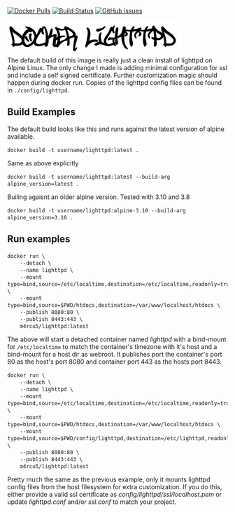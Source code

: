 
[![Docker Pulls](https://img.shields.io/docker/pulls/m4rcu5/lighttpd.svg)](https://hub.docker.com/r/m4rcu5/lighttpd/) [![Build Status](https://travis-ci.org/m4rcu5nl/docker-lighttpd-alpine.svg?branch=master)](https://travis-ci.org/m4rcu5nl/docker-lighttpd-alpine) [![GitHub issues](https://img.shields.io/github/issues/m4rcu5nl/docker-lighttpd-alpine.svg)](https://github.com/m4rcu5nl/docker-lighttpd-alpine/issues)

![](files/docker-lighttpd.png)    
The default build of this image is really just a clean install of lighttpd on Alpine Linux. The only change I made is adding minimal configuration for ssl and include a self signed certificate. Further customization magic should happen during docker run. Copies of the lighttpd config files can be found in `./config/lighttpd`.

Build Examples
----
The default build looks like this and runs against the latest version of alpine available.
```
docker build -t username/lighttpd:latest .
```

Same as above explicitly
```
docker build -t username/lighttpd:latest --build-arg alpine_version=latest .
```

Builing agaisnt an older alpine version.  Tested with 3.10 and 3.8
```
docker build -t username/lighttpd:alpine-3.10 --build-arg alpine_version=3.10 .
```


Run examples
----
```
docker run \
	--detach \
	--name lighttpd \
	--mount type=bind,source=/etc/localtime,destination=/etc/localtime,readonly=true \
	--mount type=bind,source=$PWD/htdocs,destination=/var/www/localhost/htdocs \
	--publish 8080:80 \
	--publish 8443:443 \
	m4rcu5/lighttpd:latest
```
The above will start a detached container named _lighttpd_ with a bind-mount for `/etc/localtime` to match the container's timezone with it's host and a bind-mount for a host dir as webroot. It publishes port the container's port 80 as the host's port 8080 and container port 443 as the hosts port 8443.    

```
docker run \
	--detach \
	--name lighttpd \
	--mount type=bind,source=/etc/localtime,destination=/etc/localtime,readonly=true \
	--mount type=bind,source=$PWD/htdocs,destination=/var/www/localhost/htdocs \
	--mount type=bind,source=$PWD/config/lighttpd,destination=/etc/lighttpd,readonly=true \
	--publish 8080:80 \
	--publish 8443:443 \
	m4rcu5/lighttpd:latest
```
Pretty much the same as the previous example, only it mounts lighttpd config files from the host filesystem for extra customization. If you do this, either provide a valid ssl certificate as *config/lighttpd/ssl/localhost.pem* or update *lighttpd.conf* and/or *ssl.conf* to match your project.
